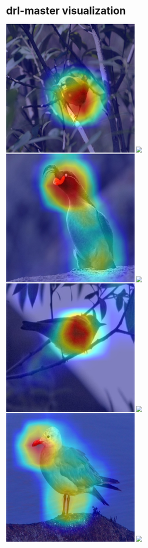 # drl-master visualization
<div align="half">
    <img src=imgs/image1.jpg width="350"/>
    <img src=imgs/image4.gif width="350"/>
</div>
<div align="half">
    <img src=imgs/image6.jpg width="350"/>
    <img src=imgs/image3.gif width="350"/>
</div>
<div align="half">
    <img src=imgs/image8.jpg width="350"/>
    <img src=imgs/image9.gif width="350"/>
</div>
<div align="half">
    <img src=imgs/image10.jpg width="350"/>
    <img src=imgs/image12.gif width="350"/>
</div>
